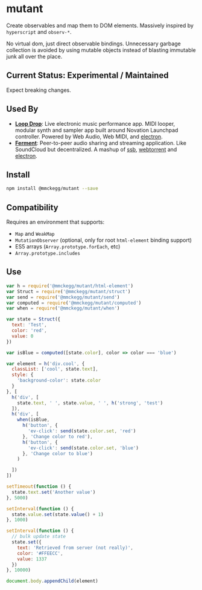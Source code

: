 mutant
===

Create observables and map them to DOM elements. Massively inspired by `hyperscript` and `observ-*`.

No virtual dom, just direct observable bindings. Unnecessary garbage collection is avoided by using mutable objects instead of blasting immutable junk all over the place.

## Current Status: Experimental / Maintained

Expect breaking changes.

## Used By

- **[Loop Drop](https://github.com/mmckegg/loop-drop-app)**: Live electronic music performance app. MIDI looper, modular synth and sampler app built around Novation Launchpad controller. Powered by Web Audio, Web MIDI, and [electron](https://electron.atom.io).
- **[Ferment](https://github.com/mmckegg/ferment)**: Peer-to-peer audio sharing and streaming application. Like SoundCloud but decentralized. A mashup of [ssb](https://scuttlebot.io/), [webtorrent](https://webtorrent.io/) and [electron](https://electron.atom.io).

## Install

```bash
npm install @mmckegg/mutant --save
```

## Compatibility

Requires an environment that supports:
  - `Map` and `WeakMap`
  - `MutationObserver` (optional, only for root `html-element` binding support)
  - ES5 arrays (`Array.prototype.forEach`, etc)
  - `Array.prototype.includes`

## Use

```js
var h = require('@mmckegg/mutant/html-element')
var Struct = require('@mmckegg/mutant/struct')
var send = require('@mmckegg/mutant/send')
var computed = require('@mmckegg/mutant/computed')
var when = require('@mmckegg/mutant/when')

var state = Struct({
  text: 'Test',
  color: 'red',
  value: 0
})

var isBlue = computed([state.color], color => color === 'blue')

var element = h('div.cool', {
  classList: ['cool', state.text],
  style: {
    'background-color': state.color
  }
}, [
  h('div', [
    state.text, ' ', state.value, ' ', h('strong', 'test')
  ]),
  h('div', [
    when(isBlue,
      h('button', {
        'ev-click': send(state.color.set, 'red')
      }, 'Change color to red'),
      h('button', {
        'ev-click': send(state.color.set, 'blue')
      }, 'Change color to blue')
    )

  ])
])

setTimeout(function () {
  state.text.set('Another value')
}, 5000)

setInterval(function () {
  state.value.set(state.value() + 1)
}, 1000)

setInterval(function () {
  // bulk update state
  state.set({
    text: 'Retrieved from server (not really)',
    color: '#FFEECC',
    value: 1337
  })
}, 10000)

document.body.appendChild(element)
```

